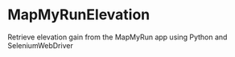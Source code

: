 # MapMyRunElevation
Retrieve elevation gain from the MapMyRun app using Python and SeleniumWebDriver
